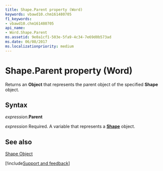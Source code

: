 ```yaml
---
title: Shape.Parent property (Word)
keywords: vbawd10.chm161480705
f1_keywords:
- vbawd10.chm161480705
api_name:
- Word.Shape.Parent
ms.assetid: 9e0a1cf1-503e-5fa9-4c34-7e69d0b573ad
ms.date: 06/08/2017
ms.localizationpriority: medium
---
```



# Shape.Parent property (Word)

Returns an **Object** that represents the parent object of the specified **Shape** object.


## Syntax

_expression_.**Parent**

_expression_ Required. A variable that represents a **[Shape](Word.Shape.md)** object.


## See also


[Shape Object](Word.Shape.md)

[!include[Support and feedback](~/includes/feedback-boilerplate.md)]